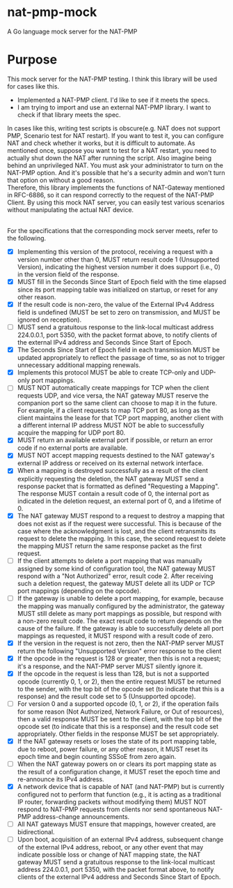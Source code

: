 # nat-pmp-mock
A Go language mock server for the NAT-PMP

# Purpose
This mock server for the NAT-PMP testing. I think this library will be used for cases like this.
- Implemented a NAT-PMP client. I'd like to see if it meets the specs.
- I am trying to import and use an external NAT-PMP library. I want to check if that library meets the spec.

In cases like this, writing test scripts is obscure(e.g. NAT does not support PMP, Scenario test for NAT restart). If you want to test it, you can configure NAT and check whether it works, but it is difficult to automate. As mentioned once, suppose you want to test for a NAT restart, you need to actually shut down the NAT after running the script. Also imagine being behind an unprivileged NAT. You must ask your administrator to turn on the NAT-PMP option. And it's possible that he's a security admin and won't turn that option on without a good reason.
<br>Therefore, this library implements the functions of NAT-Gateway mentioned in RFC-6886, so it can respond correctly to the request of the NAT-PMP Client. By using this mock NAT server, you can easily test various scenarios without manipulating the actual NAT device.

<br>For the specifications that the corresponding mock server meets, refer to the following.
- [x] Implementing this version of the protocol, receiving a request with a version number other than 0, MUST return result code 1 (Unsupported Version), indicating the highest version number it does support (i.e., 0) in the version field of the response.
- [x] MUST fill in the Seconds Since Start of Epoch field with the time elapsed since its port mapping table was initialized on startup, or reset for any other reason.
- [x] If the result code is non-zero, the value of the External IPv4 Address field is undefined (MUST be set to zero on transmission, and MUST be ignored on reception).
- [ ] MUST send a gratuitous response to the link-local multicast address 224.0.0.1, port 5350, with the packet format above, to notify clients of the external IPv4 address and Seconds Since Start of Epoch.
- [x] The Seconds Since Start of Epoch field in each transmission MUST be updated appropriately to reflect the passage of time, so as not to trigger unnecessary additional mapping renewals.
- [x] Implements this protocol MUST be able to create TCP-only and UDP-only port mappings.
- [ ] MUST NOT automatically create mappings for TCP when the client requests UDP, and vice versa, the NAT gateway MUST reserve the companion port so the same client can choose to map it in the future. For example, if a client requests to map TCP port 80, as long as the client maintains the lease for that TCP port mapping, another client with a different internal IP address MUST NOT be able to successfully acquire the mapping for UDP port 80.
- [x] MUST return an available external port if possible, or return an error code if no external ports are available.
- [x] MUST NOT accept mapping requests destined to the NAT gateway's external IP address or received on its external network interface.
- [x] When a mapping is destroyed successfully as a result of the client explicitly requesting the deletion, the NAT gateway MUST send a response packet that is formatted as defined "Requesting a Mapping". The response MUST contain a result code of 0, the internal port as indicated in the deletion request, an external port of 0, and a lifetime of 0. 
- [x] The NAT gateway MUST respond to a request to destroy a mapping that does not exist as if the request were successful.  This is because of the case where the acknowledgment is lost, and the client retransmits its request to delete the mapping.  In this case, the second request to delete the mapping MUST return the same response packet as the first request.
- [ ] If the client attempts to delete a port mapping that was manually assigned by some kind of configuration tool, the NAT gateway MUST respond with a "Not Authorized" error, result code 2. After receiving such a deletion request, the gateway MUST delete all its UDP or TCP port mappings (depending on the opcode).
- [ ] If the gateway is unable to delete a port mapping, for example, because the mapping was manually configured by the administrator, the gateway MUST still delete as many port mappings as possible, but respond with a non-zero result code.  The exact result code to return depends on the cause of the failure.  If the gateway is able to successfully delete all port mappings as requested, it MUST respond with a result code of zero.
- [x] If the version in the request is not zero, then the NAT-PMP server MUST return the following "Unsupported Version" error response to the client
- [x] If the opcode in the request is 128 or greater, then this is not a request; it's a response, and the NAT-PMP server MUST silently ignore it.
- [x] If the opcode in the request is less than 128, but is not a supported opcode (currently 0, 1, or 2), then the entire request MUST be returned to the sender, with the top bit of the opcode set (to indicate that this is a response) and the result code set to 5 (Unsupported opcode).
- [ ] For version 0 and a supported opcode (0, 1, or 2), if the operation fails for some reason (Not Authorized, Network Failure, or Out of resources), then a valid response MUST be sent to the client, with the top bit of the opcode set (to indicate that this is a response) and the result code set appropriately.  Other fields in the response MUST be set appropriately.
- [x]  If the NAT gateway resets or loses the state of its port mapping table, due to reboot, power failure, or any other reason, it MUST reset its epoch time and begin counting SSSoE from zero again. 
- [ ] When the NAT gateway powers on or clears its port mapping state as the result of a configuration change, it MUST reset the epoch time and re-announce its IPv4 address.
- [x] A network device that is capable of NAT (and NAT-PMP) but is currently configured not to perform that function (e.g., it is acting as a traditional IP router, forwarding packets without modifying them) MUST NOT respond to NAT-PMP requests from clients nor send spontaneous NAT-PMP address-change announcements.
- [ ] All NAT gateways MUST ensure that mappings, however created, are bidirectional.
- [ ] Upon boot, acquisition of an external IPv4 address, subsequent change of the external IPv4 address, reboot, or any other event that may indicate possible loss or change of NAT mapping state, the NAT gateway MUST send a gratuitous response to the link-local multicast address 224.0.0.1, port 5350, with the packet format above, to notify clients of the external IPv4 address and Seconds Since Start of Epoch.
